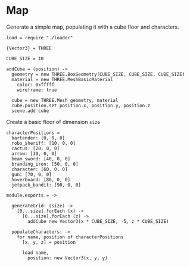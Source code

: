 Map
===

Generate a simple map, populating it with a cube floor and characters.

    load = require "./loader"

    {Vector3} = THREE

    CUBE_SIZE = 10

    addCube = (position) ->
      geometry = new THREE.BoxGeometry(CUBE_SIZE, CUBE_SIZE, CUBE_SIZE)
      material = new THREE.MeshBasicMaterial
        color: 0xfffff
        wireframe: true

      cube = new THREE.Mesh geometry, material
      cube.position.set position.x, position.y, position.z
      scene.add cube

Create a basic floor of dimension `size`

    characterPositions =
      bartender: [0, 0, 0]
      robo_sheriff: [10, 0, 0]
      cactus: [20, 0, 0]
      arrow: [30, 0, 0]
      beam_sword: [40, 0, 0]
      branding_iron: [50, 0, 0]
      character: [60, 0, 0]
      gun: [70, 0, 0]
      hoverboard: [80, 0, 0]
      jetpack_bandit: [90, 0, 0]

    module.exports = ->

      generateGrid: (size) ->
        [0...size].forEach (x) ->
          [0...size].forEach (z) ->
            addCube new Vector3(x * CUBE_SIZE, -5, z * CUBE_SIZE)

      populateCharacters: ->
        for name, position of characterPositions
          [x, y, z] = position
          
          load name,
            position: new Vector3(x, y, y)
